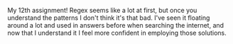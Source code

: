 My 12th assignment! Regex seems like a lot at first, but once you understand the patterns I don't think it's that bad. I've seen it floating around a lot and used in answers before when searching the internet, and now that I understand it I feel more confident in employing those solutions. 